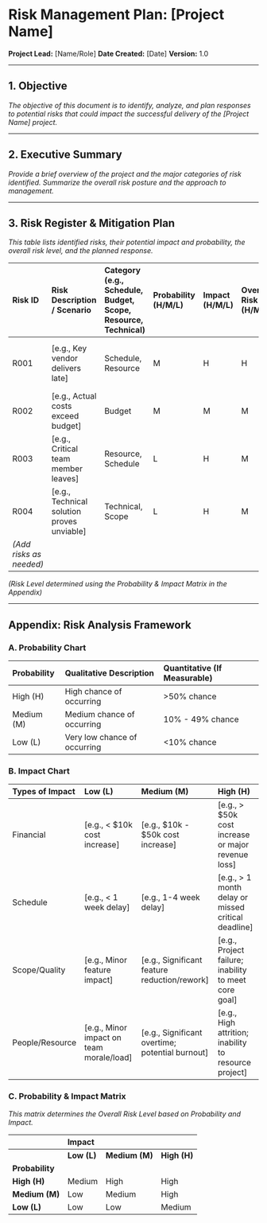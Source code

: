 # Risk Management Plan: [Project Name]

**Project Lead:** [Name/Role]
**Date Created:** [Date]
**Version:** 1.0

---

## 1. Objective

_The objective of this document is to identify, analyze, and plan responses to potential risks that could impact the successful delivery of the [Project Name] project._

---

## 2. Executive Summary

_Provide a brief overview of the project and the major categories of risk identified. Summarize the overall risk posture and the approach to management._

---

## 3. Risk Register & Mitigation Plan

_This table lists identified risks, their potential impact and probability, the overall risk level, and the planned response._

| Risk ID | Risk Description / Scenario                | Category (e.g., Schedule, Budget, Scope, Resource, Technical) | Probability (H/M/L) | Impact (H/M/L) | Overall Risk (H/M/L) | Mitigation/Response Plan                                                                 | Owner       | Status (Open/Closed/Monitored) |
| :------ | :----------------------------------------- | :------------------------------------------------------------ | :------------------ | :------------- | :------------------- | :--------------------------------------------------------------------------------------- | :---------- | :----------------------------- |
| R001    | [e.g., Key vendor delivers late]           | Schedule, Resource                                            | M                   | H              | H                    | [e.g., Identify backup vendor; Build buffer into schedule; Weekly check-ins with vendor] | [Name/Role] | Open                           |
| R002    | [e.g., Actual costs exceed budget]         | Budget                                                        | M                   | M              | M                    | [e.g., Secure contingency funding; Re-negotiate scope; Track spend weekly]               | [Name/Role] | Open                           |
| R003    | [e.g., Critical team member leaves]        | Resource, Schedule                                            | L                   | H              | M                    | [e.g., Document critical knowledge; Cross-train team members]                          | [Name/Role] | Monitored                      |
| R004    | [e.g., Technical solution proves unviable] | Technical, Scope                                              | L                   | H              | M                    | [e.g., Conduct early PoC/prototype; Have fallback technical approach]                  | [Name/Role] | Monitored                      |
| *(Add risks as needed)* |                                            |                                                               |                     |                |                      |                                                                                          |             |                                |

*(Risk Level determined using the Probability & Impact Matrix in the Appendix)*

---

## Appendix: Risk Analysis Framework

### **A. Probability Chart**

| Probability | Qualitative Description       | Quantitative (If Measurable) |
| :---------- | :---------------------------- | :--------------------------- |
| High (H)    | High chance of occurring      | >50% chance                  |
| Medium (M)  | Medium chance of occurring    | 10% - 49% chance             |
| Low (L)     | Very low chance of occurring | <10% chance                  |

### **B. Impact Chart**

| Types of Impact | Low (L)                                   | Medium (M)                                        | High (H)                                              |
| :-------------- | :---------------------------------------- | :------------------------------------------------ | :---------------------------------------------------- |
| Financial       | [e.g., < $10k cost increase]              | [e.g., $10k - $50k cost increase]                 | [e.g., > $50k cost increase or major revenue loss]   |
| Schedule        | [e.g., < 1 week delay]                    | [e.g., 1-4 week delay]                            | [e.g., > 1 month delay or missed critical deadline] |
| Scope/Quality   | [e.g., Minor feature impact]              | [e.g., Significant feature reduction/rework]    | [e.g., Project failure; inability to meet core goal] |
| People/Resource | [e.g., Minor impact on team morale/load] | [e.g., Significant overtime; potential burnout] | [e.g., High attrition; inability to resource project] |

### **C. Probability & Impact Matrix**

_This matrix determines the Overall Risk Level based on Probability and Impact._

|             | **Impact** |                 |              |
| :---------- | :-------------- | :-------------- | :----------- |
|             | **Low (L)** | **Medium (M)** | **High (H)** |
| **Probability** |                 |                 |              |
| **High (H)**| Medium          | High            | High         |
| **Medium (M)**| Low             | Medium          | High         |
| **Low (L)** | Low             | Low             | Medium       |